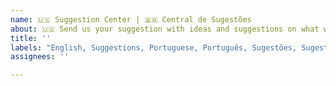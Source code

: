 ```yaml
---
name: 🇺🇸 Suggestion Center | 🇧🇷 Central de Sugestões
about: 🇺🇸 Send us your suggestion with ideas and suggestions on what we can improve on WhatsApp Authenticator!
title: ''
labels: "English, Suggestions, Portuguese, Português, Sugestões, Sugestão "
assignees: ''

---
```


<!-- 🇺🇸 You can also submit your suggestion via the support server. | Você também pode enviar sua sugestão por meio do servidor de suporte. -->
<!-- 🇺🇸 Avoid submitting multiple suggestions, always check if someone else had this same suggestion before submitting yours. | 🇧🇷 Evite enviar várias sugestões, sempre verifique se outra pessoa teve a mesma sugestão antes de enviar a sua. -->
<!-- 🇺🇸 Issues submitted outside the theme will be deleted and users will be punished. | 🇧🇷 Problemas enviados fora do tema serão excluídos e os usuários serão punidos. -->
